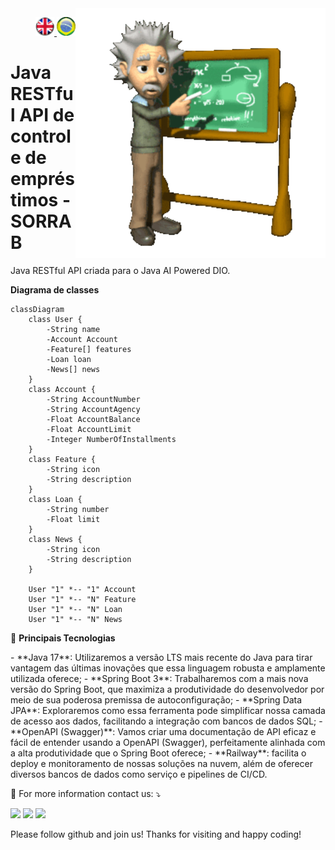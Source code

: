 <img src="./imgs/gif v1.gif" min-width="400px" max-width="400px" width="400px" align="right" alt="Computador iuriCode">
<p>
  <div align="right"> 
<a href="./README.md"> <img src="./imgs/LogoUK.png" alt="Logo UK" width="30"/></a><a href="./leiame.md"> <img src="./imgs/logoBrazil.png" alt="Logo Brasil" width="30"/> </a>
</div>
  <H1><b>Java RESTful API de controle de empréstimos - SORRAB </b> </H1>


<p align="left">  
Java RESTful API criada para o Java AI Powered DIO.
<br>
</p>

<b>Diagrama de classes</b><br>
```mermaid
classDiagram
    class User {
        -String name
        -Account Account
        -Feature[] features
        -Loan loan
        -News[] news
    }
    class Account {
        -String AccountNumber
        -String AccountAgency
        -Float AccountBalance
        -Float AccountLimit
        -Integer NumberOfInstallments
    }
    class Feature {
        -String icon
        -String description
    }
    class Loan {
        -String number
        -Float limit
    }
    class News {
        -String icon
        -String description
    }

    User "1" *-- "1" Account
    User "1" *-- "N" Feature
    User "1" *-- "N" Loan
    User "1" *-- "N" News
```
<p>
  🦄 <b>Principais Tecnologias</b><br>
</p>

<p>
- **Java 17**: Utilizaremos a versão LTS mais recente do Java para tirar vantagem das últimas inovações que essa linguagem robusta e amplamente utilizada oferece;
- **Spring Boot 3**: Trabalharemos com a mais nova versão do Spring Boot, que maximiza a produtividade do desenvolvedor por meio de sua poderosa premissa de autoconfiguração;
- **Spring Data JPA**: Exploraremos como essa ferramenta pode simplificar nossa camada de acesso aos dados, facilitando a integração com bancos de dados SQL;
- **OpenAPI (Swagger)**: Vamos criar uma documentação de API eficaz e fácil de entender usando a OpenAPI (Swagger), perfeitamente alinhada com a alta produtividade que o Spring Boot oferece;
- **Railway**: facilita o deploy e monitoramento de nossas soluções na nuvem, além de oferecer diversos bancos de dados como serviço e pipelines de CI/CD.
</p>


<p align="left">
  💌 For more information contact us: ⤵️
</p>

<p align="left">
  <a href="mailto:vicssb@gmail.com" alt="Gmail" target = "_blank">
  <img src="https://img.shields.io/badge/-Gmail-FF0000?style=flat-square&labelColor=FF0000&logo=gmail&logoColor=white&link=mailto:vicssb@gmail.com" /></a>

  <a href="https://www.linkedin.com/in/victor-sergio-silva-barros/" alt="Linkedin" target = "_blank">
  <img src="https://img.shields.io/badge/-Linkedin-0e76a8?style=flat-square&logo=Linkedin&logoColor=white&link=https://www.linkedin.com/in/victor-sergio-silva-barros/" /></a>

  <a href="https://wa.me/+5512987085327" alt="WhatsApp" target = "_blank">
  <img src="https://img.shields.io/badge/-WhatsApp-25d366?style=flat-square&labelColor=25d366&logo=whatsapp&logoColor=white&link=https://wa.me/+5512987085327"/></a>

  </p>  

<p>Please follow github and join us!
Thanks for visiting and happy coding!</p>



